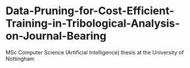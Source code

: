 # Data-Pruning-for-Cost-Efficient-Training-in-Tribological-Analysis-on-Journal-Bearing
MSc Computer Science (Artificial Intelligence) thesis at the University of Nottingham
